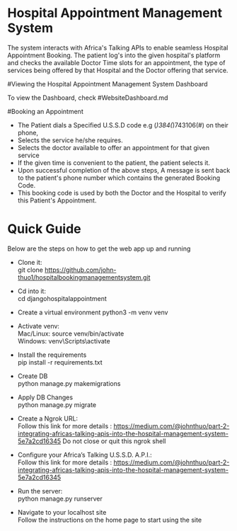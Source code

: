 # Hospital Appointment Management System

The system interacts with Africa's Talking APIs to enable seamless Hospital Appointment Booking. 
The patient log's into the given hospital's platform and checks the available Doctor Time slots for an appointment, the type of services being offered by that Hospital and the Doctor offering that service.

#Viewing the Hospital Appointment Management System Dashboard

To view the Dashboard, check #WebsiteDashboard.md


#Booking an Appointment
 - The Patient dials a Specified U.S.S.D code e.g (*)384(*)743106(#) on their phone, 
 - Selects the service he/she requires.
 - Selects the doctor available to offer an appointment for that given service
 - If the given time is convenient to the patient, the patient selects it.
 - Upon successful completion of the above steps, A message is sent back to the patient's phone number which contains the generated Booking Code. 
 - This booking code is used by both the Doctor and the Hospital to verify this Patient's Appointment.
  
# Quick Guide <br />

Below are the steps on how to get the web app up and running

- Clone it: <br />
    git clone https://github.com/john-thuo1/hospitalbookingmanagementsystem.git <br />

- Cd into it: <br />
    cd djangohospitalappointment <br />

- Create a virtual environment
    python3 -m venv venv <br />
     
- Activate venv: <br />
    Mac/Linux: source venv/bin/activate <br />
    Windows: venv\Scripts\activate <br />
    
- Install the requirements <br />
    pip install -r requirements.txt <br />
    
- Create DB <br />
    python manage.py makemigrations <br />
    
- Apply DB Changes <br />
    python manage.py migrate <br />
    
- Create a Ngrok URL: <br />
      Follow this link for more details : https://medium.com/@johnthuo/part-2-integrating-africas-talking-apis-into-the-hospital-management-system-5e7a2cd16345
      Do not close or quit this ngrok shell <br />
 
- Configure your Africa’s Talking U.S.S.D. A.P.I.: <br />
      Follow this link for more details : https://medium.com/@johnthuo/part-2-integrating-africas-talking-apis-into-the-hospital-management-system-5e7a2cd16345
      

- Run the server: <br />
   python manage.py runserver <br />

- Navigate to your localhost site <br />
   Follow the instructions on the home page to start using the site
  
  



